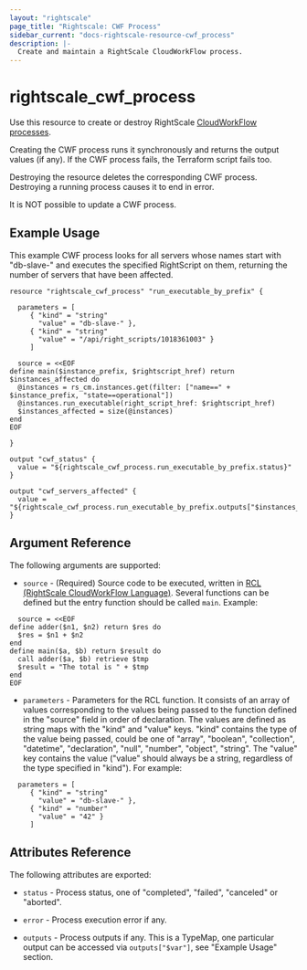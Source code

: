 ```yaml
---
layout: "rightscale"
page_title: "Rightscale: CWF Process"
sidebar_current: "docs-rightscale-resource-cwf_process"
description: |-
  Create and maintain a RightScale CloudWorkFlow process.
---
```


# rightscale_cwf_process

Use this resource to create or destroy RightScale [CloudWorkFlow processes](http://docs.rightscale.com/ss/reference/rcl/).

Creating the CWF process runs it synchronously and returns the output values (if any). If the CWF process fails, the Terraform script fails too.

Destroying the resource deletes the corresponding CWF process. Destroying a running process causes it to end in error.

It is NOT possible to update a CWF process.

## Example Usage

This example CWF process looks for all servers whose names start with "db-slave-" and executes the specified RightScript on them,
returning the number of servers that have been affected.

```hcl
resource "rightscale_cwf_process" "run_executable_by_prefix" {

  parameters = [
     { "kind" = "string"
       "value" = "db-slave-" },
     { "kind" = "string"
       "value" = "/api/right_scripts/1018361003" }
     ]

  source = <<EOF
define main($instance_prefix, $rightscript_href) return $instances_affected do
  @instances = rs_cm.instances.get(filter: ["name==" + $instance_prefix, "state==operational"])
  @instances.run_executable(right_script_href: $rightscript_href)
  $instances_affected = size(@instances)
end
EOF

}

output "cwf_status" {
  value = "${rightscale_cwf_process.run_executable_by_prefix.status}"
}

output "cwf_servers_affected" {
  value = "${rightscale_cwf_process.run_executable_by_prefix.outputs["$instances_affected"]}"
}
```

## Argument Reference

The following arguments are supported:

* `source` - (Required) Source code to be executed, written in [RCL (RightScale CloudWorkFlow Language)](http://docs.rightscale.com/ss/reference/rcl/v2/index.html). Several functions can be defined but the entry function should be called `main`. Example:
```hcl
  source = <<EOF
define adder($n1, $n2) return $res do
  $res = $n1 + $n2
end
define main($a, $b) return $result do
  call adder($a, $b) retrieve $tmp
  $result = "The total is " + $tmp
end
EOF
```

* `parameters` - Parameters for the RCL function. It consists of an array of values corresponding to the values being passed to the function defined in the "source" field in order of declaration. The values are defined as string maps with the "kind" and "value" keys. "kind" contains the type of the value being passed, could be one of "array", "boolean", "collection", "datetime", "declaration", "null", "number", "object", "string". The "value" key contains the value ("value" should always be a string, regardless of the type specified in "kind").
For example:
```hcl
  parameters = [
     { "kind" = "string"
       "value" = "db-slave-" },
     { "kind" = "number"
       "value" = "42" }
     ]
```

## Attributes Reference

The following attributes are exported:

* `status` - Process status, one of "completed", "failed", "canceled" or "aborted".

* `error` - Process execution error if any.

* `outputs` - Process outputs if any. This is a TypeMap, one particular output can be accessed via `outputs["$var"]`, see "Example Usage" section.
